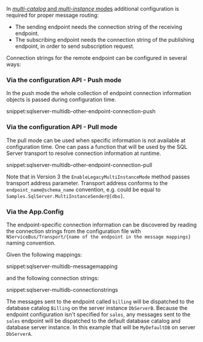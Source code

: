In [*multi-catalog* and *multi-instance* modes](/nservicebus/sqlserver/deployment-options.md) additional configuration is required for proper message routing:

 * The sending endpoint needs the connection string of the receiving endpoint.
 * The subscribing endpoint needs the connection string of the publishing endpoint, in order to send subscription request.

Connection strings for the remote endpoint can be configured in several ways:


### Via the configuration API - Push mode

In the push mode the whole collection of endpoint connection information objects is passed during configuration time.

snippet:sqlserver-multidb-other-endpoint-connection-push


### Via the configuration API - Pull mode

The pull mode can be used when specific information is not available at configuration time. One can pass a function that will be used by the SQL Server transport to resolve connection information at runtime.

snippet:sqlserver-multidb-other-endpoint-connection-pull

Note that in Version 3 the `EnableLegacyMultiInstanceMode` method passes transport address parameter. Transport address conforms to the `endpoint_name@schema_name` convention, e.g. could be equal to `Samples.SqlServer.MultiInstanceSender@[dbo]`.


### Via the App.Config

The endpoint-specific connection information can be discovered by reading the connection strings from the configuration file with `NServiceBus/Transport/{name of the endpoint in the message mappings}` naming convention.


Given the following mappings:

snippet:sqlserver-multidb-messagemapping

and the following connection strings:

snippet:sqlserver-multidb-connectionstrings

The messages sent to the endpoint called `billing` will be dispatched to the database catalog `Billing` on the server instance `DbServerB`. Because the endpoint configuration isn't specified for `sales`, any messages sent to the `sales` endpoint will be dispatched to the default database catalog and database server instance. In this example that will be `MyDefaultDB` on server `DbServerA`.
